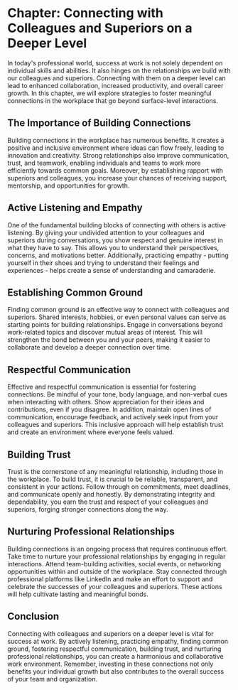 Chapter: Connecting with Colleagues and Superiors on a Deeper Level
===================================================================

In today's professional world, success at work is not solely dependent on individual skills and abilities. It also hinges on the relationships we build with our colleagues and superiors. Connecting with them on a deeper level can lead to enhanced collaboration, increased productivity, and overall career growth. In this chapter, we will explore strategies to foster meaningful connections in the workplace that go beyond surface-level interactions.

The Importance of Building Connections
--------------------------------------

Building connections in the workplace has numerous benefits. It creates a positive and inclusive environment where ideas can flow freely, leading to innovation and creativity. Strong relationships also improve communication, trust, and teamwork, enabling individuals and teams to work more efficiently towards common goals. Moreover, by establishing rapport with superiors and colleagues, you increase your chances of receiving support, mentorship, and opportunities for growth.

Active Listening and Empathy
----------------------------

One of the fundamental building blocks of connecting with others is active listening. By giving your undivided attention to your colleagues and superiors during conversations, you show respect and genuine interest in what they have to say. This allows you to understand their perspectives, concerns, and motivations better. Additionally, practicing empathy - putting yourself in their shoes and trying to understand their feelings and experiences - helps create a sense of understanding and camaraderie.

Establishing Common Ground
--------------------------

Finding common ground is an effective way to connect with colleagues and superiors. Shared interests, hobbies, or even personal values can serve as starting points for building relationships. Engage in conversations beyond work-related topics and discover mutual areas of interest. This will strengthen the bond between you and your peers, making it easier to collaborate and develop a deeper connection over time.

Respectful Communication
------------------------

Effective and respectful communication is essential for fostering connections. Be mindful of your tone, body language, and non-verbal cues when interacting with others. Show appreciation for their ideas and contributions, even if you disagree. In addition, maintain open lines of communication, encourage feedback, and actively seek input from your colleagues and superiors. This inclusive approach will help establish trust and create an environment where everyone feels valued.

Building Trust
--------------

Trust is the cornerstone of any meaningful relationship, including those in the workplace. To build trust, it is crucial to be reliable, transparent, and consistent in your actions. Follow through on commitments, meet deadlines, and communicate openly and honestly. By demonstrating integrity and dependability, you earn the trust and respect of your colleagues and superiors, forging stronger connections along the way.

Nurturing Professional Relationships
------------------------------------

Building connections is an ongoing process that requires continuous effort. Take time to nurture your professional relationships by engaging in regular interactions. Attend team-building activities, social events, or networking opportunities within and outside of the workplace. Stay connected through professional platforms like LinkedIn and make an effort to support and celebrate the successes of your colleagues and superiors. These actions will help cultivate lasting and meaningful bonds.

Conclusion
----------

Connecting with colleagues and superiors on a deeper level is vital for success at work. By actively listening, practicing empathy, finding common ground, fostering respectful communication, building trust, and nurturing professional relationships, you can create a harmonious and collaborative work environment. Remember, investing in these connections not only benefits your individual growth but also contributes to the overall success of your team and organization.
